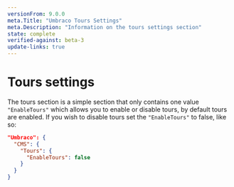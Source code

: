 ```yaml
---
versionFrom: 9.0.0
meta.Title: "Umbraco Tours Settings"
meta.Description: "Information on the tours settings section"
state: complete
verified-against: beta-3
update-links: true
---
```


# Tours settings

The tours section is a simple section that only contains one value `"EnableTours"` which allows you to enable or disable tours, by default tours are enabled. If you wish to disable tours set the `"EnableTours"` to false, like so:

```json
"Umbraco": {
  "CMS": {
    "Tours": {
      "EnableTours": false
    }
  }
}
```
